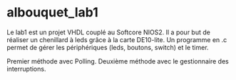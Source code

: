 # albouquet_lab1

Le lab1 est un projet VHDL couplé au Softcore NIOS2.
Il a pour but de réaliser un chenillard à leds grâce à la carte DE10-lite.
Un programme en .c permet de gérer les périphériques (leds, boutons, switch) et le timer.

Premier méthode avec Polling.
Deuxième méthode avec le gestionnaire des interruptions.